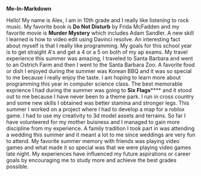 **Me-In-Markdown**

Hello! My name is Alex, I am in 10th grade and I really like listening to rock music. My favorite book is **Do Not Disturb** by Frida McFadden and my favorite movie is **Murder Mystery** which includes Adam Sandler.
A new skill I learned is how to video edit using Davinci resolve. An interesting fact about myself is that I really like programming. My goals for this school year is to get straight A's and get a 4 or a 5 on both of my ap exams. My travel experience this summer was amazing, I traveled to Santa Barbara and went to an Ostrich Farm and then I went to the Santa Barbara Zoo. A favorite food or dish I enjoyed during the summer was Korean BBQ and it was so special to me because I really enjoy the taste. I am hoping to learn more about programming this year in computer science class. The best memorable exprience I had during the summer was going to **Six Flags****** and it stood out to me because I have never been to a theme park. I run in cross country and some new skills I obtained was better stamina and stronger legs. This summer I worked on a project where I had to develop a map for a roblox game. I had to use my creativity to 3d model assets and terrains. So far I have volunteered for my mother buisness and I managed to gain more discipline from my experience. A family tradition I took part in was attending a wedding this summer and it meant a lot to me since weddings are very fun to attend. My favorite summer memory with friends was playing video games and what made it so special was that we were playing video games late night. My experiences have influenced my future aspirations or career goals by encouraging me to study more and achieve the best grades possible.
